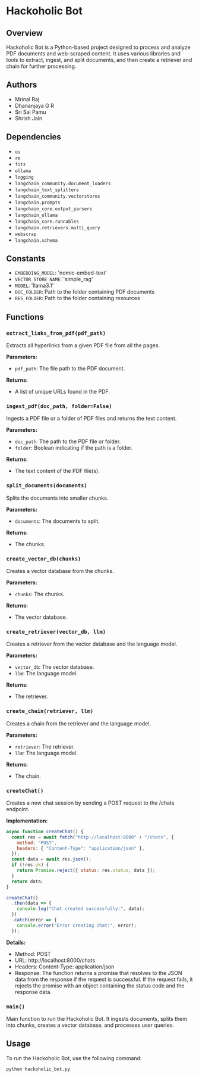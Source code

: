 # Hackoholic Bot

## Overview
Hackoholic Bot is a Python-based project designed to process and analyze PDF documents and web-scraped content. It uses various libraries and tools to extract, ingest, and split documents, and then create a retriever and chain for further processing.

## Authors
- Mrinal Raj
- Dhananjaya G R
- Sri Sai Pamu
- Shrish Jain

## Dependencies
- `os`
- `re`
- `fitz`
- `ollama`
- `logging`
- `langchain_community.document_loaders`
- `langchain_text_splitters`
- `langchain_community.vectorstores`
- `langchain.prompts`
- `langchain_core.output_parsers`
- `langchain_ollama`
- `langchain_core.runnables`
- `langchain.retrievers.multi_query`
- `webscrap`
- `langchain.schema`

## Constants
- `EMBEDDING_MODEL`: 'nomic-embed-text'
- `VECTOR_STORE_NAME`: 'simple_rag'
- `MODEL`: 'llama3.1'
- `DOC_FOLDER`: Path to the folder containing PDF documents
- `RES_FOLDER`: Path to the folder containing resources

## Functions

### `extract_links_from_pdf(pdf_path)`
Extracts all hyperlinks from a given PDF file from all the pages.

**Parameters:**
- `pdf_path`: The file path to the PDF document.

**Returns:**
- A list of unique URLs found in the PDF.

### `ingest_pdf(doc_path, folder=False)`
Ingests a PDF file or a folder of PDF files and returns the text content.

**Parameters:**
- `doc_path`: The path to the PDF file or folder.
- `folder`: Boolean indicating if the path is a folder.

**Returns:**
- The text content of the PDF file(s).

### `split_documents(documents)`
Splits the documents into smaller chunks.

**Parameters:**
- `documents`: The documents to split.

**Returns:**
- The chunks.

### `create_vector_db(chunks)`
Creates a vector database from the chunks.

**Parameters:**
- `chunks`: The chunks.

**Returns:**
- The vector database.

### `create_retriever(vector_db, llm)`
Creates a retriever from the vector database and the language model.

**Parameters:**
- `vector_db`: The vector database.
- `llm`: The language model.

**Returns:**
- The retriever.

### `create_chain(retriever, llm)`
Creates a chain from the retriever and the language model.

**Parameters:**
- `retriever`: The retriever.
- `llm`: The language model.

**Returns:**
- The chain.

### `createChat()`
Creates a new chat session by sending a POST request to the /chats endpoint.

**Implementation:**
```javascript
async function createChat() {
  const res = await fetch("http://localhost:8000" + "/chats", {
    method: "POST",
    headers: { "Content-Type": "application/json" },
  });
  const data = await res.json();
  if (!res.ok) {
    return Promise.reject({ status: res.status, data });
  }
  return data;
}
```

```javascript
createChat()
  .then(data => {
    console.log("Chat created successfully:", data);
  })
  .catch(error => {
    console.error("Error creating chat:", error);
  });
```

**Details:**

- Method: POST
- URL: http://localhost:8000/chats
- Headers: Content-Type: application/json
- Response: The function returns a promise that resolves to the JSON data from the response if the request is successful. If the request fails, it rejects the promise with an object containing the status code and the response data.


### `main()`
Main function to run the Hackoholic Bot. It ingests documents, splits them into chunks, creates a vector database, and processes user queries.

## Usage
To run the Hackoholic Bot, use the following command:
```sh
python hackoholic_bot.py
